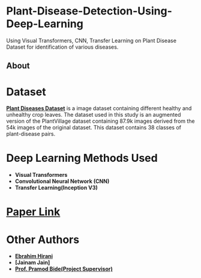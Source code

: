 # Plant-Disease-Detection-Using-Deep-Learning
Using Visual Transformers, CNN, Transfer Learning on Plant Disease Dataset for identification of various diseases. 

## About 

# Dataset 
**[Plant Diseases Dataset](https://www.kaggle.com/vipoooool/new-plant-diseases-dataset)** is a image dataset containing different healthy and unhealthy crop leaves. The dataset used in this study is an augmented version of the PlantVillage dataset containing 87.9k images derived from the 54k images of the original dataset. This dataset contains 38 classes of plant-disease pairs. 

# Deep Learning Methods Used
 * **Visual Transformers**
 * **Convolutional Neural Network (CNN)**
 * **Transfer Learning(Inception V3)**

# [Paper Link](https://ieeexplore.ieee.org/document/9417910)

# Other Authors
* **[Ebrahim Hirani](https://github.com/EbsHirani)**
* **[Jainam Jain]**
* **[Prof. Pramod Bide(Project Supervisor)](https://comp.spit.ac.in/faculty/prof-pramod-bide/)**
 
